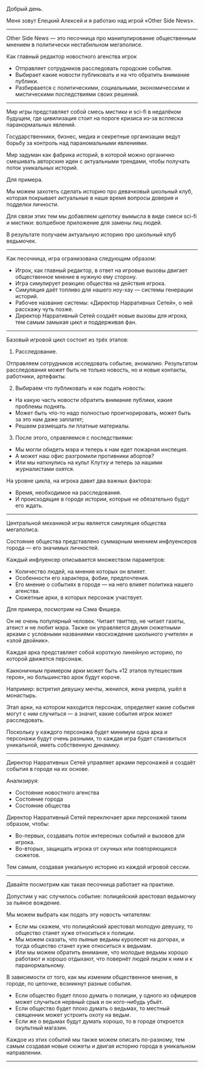 
Добрый день.

Меня зовут Елецкий Алексей и я работаю над игрой «Other Side News».

--------

Other Side News — это песочница про манипулирование общественным мнением в политически нестабильном мегаполисе.

Как главный редактор новостного агенства игрок

- Отправляет сотрудников расследовать городские события.
- Выбирает какие новости публиковать и на что обратить внимание публики.
- Разбирвается с политическими, социальными, экономичесскми и мистическими последствиями своих решений.

--------

Мир игры представляет собой смесь мистики и sci-fi в недалёком будущем, где цивилизация стоит на пороге кризиса из-за всплеска паранормальных явлений.

Государственники, бизнес, медиа и секретные организации ведут борьбу за контроль над параномальными явлениями.

Мир задуман как фабрика историй, в которой можно органично смешивать авторские идеи с актуальными трендами, чтобы получать поток уникальных историй.

Для примера.

Мы можем захотеть сделать историю про девачковый школьный клуб, которая покрывает актуальные в наше время вопросы доверия и подделки личности.

Для связи этих тем мы добавляем щепотку вымысла в виде смеси sci-fi и мистики: волшебное приложение для замены лиц людей.

В результате получаем актуальную историю про школьный клуб ведьмочек.

---------

Как песочница, игра огранизована следующим образом:

- Игрок, как главный редактор, в ответ на игровые вызовы двигает общественное мнение в нужную ему сторону.
- Игра симулирует реакцию общества на действия игрока.
- Симуляция даёт топливо для нашего ноу-хау — системы генерации историй.
- Рабочее название системы: «Директор Нарративных Сетей», о ней расскажу чуть позже.
- Директор Нарративный Сетей создаёт новые вызовы для игрока, тем самым замыкая цикл и поддерживая фан.

--------

Базовый игровой цикл состоит из трёх этапов:

1. Расследование.

Отправляем сотрудников исследовать событие, аномалию. Результатом расследования может быть не только новость, но и новые контакты, работники, артефакты.

2. Выбираем что публиковать и как подать новость:

- На какую часть новости обратить внимание публики, какие проблемы поднять.
- Может быть что-то надо полностью проигнорировать, может быть за это нам даже заплатят;
- Решаем размещать ли платные материалы.

3. После этого, справляемся с последствиями:

- Мы могли обидеть мэра и теперь к нам едет пожарная инспеция.
- А может наш офис разгромили противники абортов?
- Или мы наткнулись на культ Клутху и теперь за нашими журналистами охятся.

На уровне цикла, на игрока давит два важных фактора:

- Время, необходимое на расследования.
- И происходящие в городе истории, которые не обязательно будут его ждать.

--------

Центральной механикой игры является симуляция общества мегаполиса.

Состояние общества представлено суммарным мнением инфлуенсеров города — его значимых личностей.

Каждый инфлуенсер описывается множеством параметров:

- Количество людей, на мнение которых он влияет.
- Особенности его характера, фобии, предпочтения.
- Его мнение о событиях в городе — на него влияет политика нашего агенства.
- Сюжетные арки, в которых персонаж участвует.

Для примера, посмотрим на Сэма Фишера.

Он не очень популярный человек. Читает твиттер, не читает газеты, атеист и не любит мэра. Также он управляется двумя сюжетными арками с условными названиями «восхождение школьного учителя» и «злой двойник».

Каждая арка представляет собой короткую линейную историю, по которой движется персонаж.

Какноничным примером арки может быть «12 этапов путешествия героя», но большинство арок будут короче.

Например: встретил девушку мечты, женился, жена умерла, ушёл в монастырь.

Этап арки, на котором находится персонаж, определяет какие события могут с ним случиться — а значит, какие события игрок может расследовать.

Поскольку у каждого персонажа будет минимум одна арка и персонажи будут очень разными, то каждая игра будет становиться уникальной, иметь собственную динамику.

--------

Директор Нарративных Сетей управляет арками персонажей и создаёт события в городе на их основе.

Анализируя:

- Состояние новостного агенства
- Состояние города
- Состояние общества

Директор Нарративный Сетей переключает арки персонажей таким образом, чтобы:

- Во-первых, создавать поток интересных событий и вызовов для игрока.
- Во-вторых, защищать игрока от скучных или повторяющихся сюжетов.

Тем самым, создавая ункальную историю из каждой игровой сессии.

--------

Давайте посмотрим как такая песочница работает на практике.

Допустим у нас случилось событие: полицейский арестовал ведьмочку за пьяное вождение.

Мы можем выбрать как подать эту новость читателям:

- Если мы скажем, что полицейский арестовал молодую девушку, то общество станет хуже относиться к полиции.
- Мы можем сказать, что пьяные ведьмы куролесят на догорах, и тогда общество станет хуже относиться к ведьмам.
- Или мы можем обратить внимание, что молодые ведьмы хорошо работают и хорошо отдыхают, что повернёт людей лицом к ним и к паранормальному.

В зависимости от того, как мы изменим общественное мнение, в городе, по цепочке, возникнут разные события.

- Если общество будет плозо думать о полиции, у одного из офицеров может случиться нервный срыв и он кого-нибудь убьёт.
- Если общество будет плохо думать о ведьмах, то местный священник может устроить охоту на ведьм.
- Если же о ведьмах будут думать хорошо, то в городе откроется окультный магазин.

Каждое из этих событий мы также можем описать по-разному, тем самым создавая новые сюжеты и двигая историю города в уникальном направлении.

------
